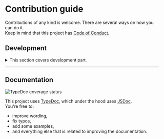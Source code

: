 # Contribution guide

Contributions of any kind is welcome. There are several ways on how you can do it.\
Keep in mind that this project has [Code of Conduct](https://github.com/xeho91/svelte-ast-print?tab=coc-ov-file).

## Development

<details>
<summary>This section covers development part.</summary>

### Setup

If you intend to setup this project locally, ensure you have right prerequisites from below table:

#### Prerequisites

You must have those tools installed.

| Importance | Dependency | Version                                              |
| ---------- | ---------- | ---------------------------------------------------- |
| ❗required | [Node.js]  | LTS                                                  |
| ❗required | [pnpm]     | Use `corepack enable` to automatically setup version |
| _optional_ | [typos]    | latest                                               |

---

#### Step by step

1. Clone this repository.

1. Setup the used Node.js package manager with [corepack]:

   ```sh
   corepack enable
   ```

1. Install project dependencies with pnpm:

   ```sh
   pnpm install
   ```

1. _(optional)_ Install Git hooks with:

   ```sh
   pnpm lefthook install
   ```

   > [!NOTE]
   > This can save your time and project's CI & CD usage _(even if it's free)_

1. Take a look at the `"scripts"` in [`./package.json`](../package.json#scripts) to see if you can find what you need.

   For the the usage convienience those scripts concurrently run related tasks:
   - `pnpm build`
   - `pnpm dev` <- this is for the development

1. If you intend to push changes...
   You can either rely on the optional step 4 to automatically do lint checks _(related to the changed files)_
   for you while attempting to create a commit message.\
   Otherwise use `pnpm lint`.

1. If lint checks has found any issue(s), see if you can automatically fix it by running `pnpm fix`.

</details>

---

## Documentation

![TypeDoc coverage status](https://xeho91.github.io/svelte-ast-print/coverage.svg)

This project uses [TypeDoc], which under the hood uses [JSDoc].\
You're free to:

- improve wording,
- fix typos,
- add some examples,
- and everything else that is related to improving the documentation.

<!-- LINKS -->

[Node.js]: https://github.com/nodejs/node
[pnpm]: https://github.com/pnpm/pnpm
[typos]: https://github.com/crate-ci/typos
[corepack]: https://github.com/nodejs/corepack
[TypeDoc]: https://github.com/TypeStrong/typedoc
[JSDoc]: https://github.com/jsdoc/jsdoc

